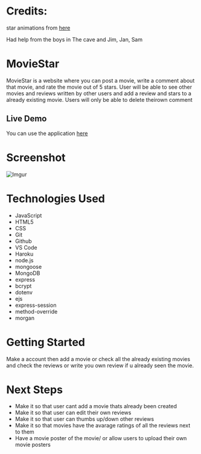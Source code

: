 # Credits:

star animations from [here](https://uiverse.io/SelfMadeSystem/selfish-starfish-40)

Had help from the boys in The cave and Jim, Jan, Sam

# MovieStar

MovieStar is a website where you can post a movie, write a comment 
about that movie, and rate the movie out of 5 stars. User will be 
able to see other movies and reviews written by other users and add
a review and stars to a already existing movie. Users will only be
able to delete theirown comment 

## Live Demo

You can use the application [here](https://moviestar-624ac53691a3.herokuapp.com/)

# Screenshot

![Imgur](https://i.imgur.com/4jEslaK.png)

# Technologies Used

- JavaScript
- HTML5
- CSS
- Git
- Github
- VS Code
- Haroku
- node.js
- mongoose
- MongoDB
- express
- bcrypt
- dotenv
- ejs
- express-session
- method-override
- morgan

# Getting Started

Make a account then add a movie or check all the already existing
movies and check the reviews or write you own review if u already 
seen the movie.

# Next Steps

- Make it so that user cant add a movie thats already been created
- Make it so that user can edit their own reviews
- Make it so that user can thumbs up/down other reviews
- Make it so that movies have the avarage ratings of all the reviews 
next to them
- Have a movie poster of the movie/ or allow users to upload their 
own movie posters